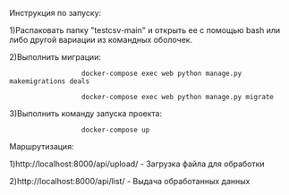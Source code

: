 Инструкция по запуску:

1)Распаковать папку "testcsv-main" и открыть ее с помощью bash или либо другой вариации из командных оболочек.


2)Выполнить миграции: 

                      docker-compose exec web python manage.py makemigrations deals
                      
                      docker-compose exec web python manage.py migrate


3)Выполнить команду запуска проекта: 
                      
                      docker-compose up

Маршрутизация:

1)http://localhost:8000/api/upload/ - Загрузка файла для обработки

2)http://localhost:8000/api/list/ - Выдача обработанных данных
